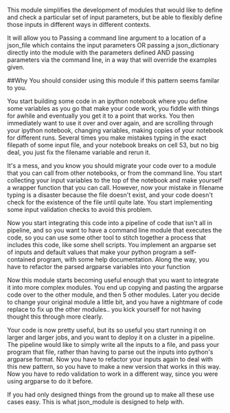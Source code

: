 This module simplifies the development of modules that would like to define and check a particular set of input parameters, but be able to flexibly define those inputs in different ways in different contexts. 

It will allow you to 
Passing a command line argument to a location of a json_file which contains the input parameters
OR passing a json_dictionary directly into the module with the parameters defined
AND passing parameters via the command line, in a way that will override the examples given.

##Why
You should consider using this module if this pattern seems familar to you.

You start building some code in an ipython notebook where you define some variables as you go that make your code work, you fiddle with things for awhile and eventually you get it to a point that works.  You then immediately want to use it over and over again, and are scrolling through your ipython notebook, changing variables, making copies of your notebook for different runs.  Several times you make mistakes typing in the exact filepath of some input file, and your notebook breaks on cell 53, but no big deal, you just fix the filename variable and rerun it. 

It's a mess, and you know you should migrate your code over to a module that you can call from other notebooks, or from the command line.  You start collecting your input variables to the top of the notebook and make yourself a wrapper function that you can call.  However, now your mistake in filename typing is a disaster because the file doesn't exist, and your code doesn't check for the existence of the file until quite late. You start implementing some input validation checks to avoid this problem.

Now you start integrating this code into a pipeline of code that isn't all in pipeline, and so you want to have a command line module that executes the code, so you can use some other tool to stitch together a process that includes this code, like some shell scripts.  You implement an argparse set of inputs and default values that make your python program a self-contained program, with some help documentation.  Along the way, you have to refactor the parsed argparse variables into your function

Now this module starts becoming useful enough that you want to integrate it into more complex modules.  You end up copying and pasting the argparse code over to the other module, and then 5 other modules.  Later you decide to change your original module a little bit, and you have a nightmare of code replace to fix up the other modules.. you kick yourself for not having thought this through more clearly.

Your code is now pretty useful, but its so useful you start running it on larger and larger jobs, and you want to deploy it on a cluster in a pipeline.  The pipeline would like to simply write all the inputs to a file, and pass your program that file, rather than having to parse out the inputs into python's argparse format.  Now you have to refactor your inputs again to deal with this new pattern, so you have to make a new version that works in this way. Now you have to redo validation to work in a different way, since you were using argparse to do it before. 

If you had only designed things from the ground up to make all these use cases easy.  This is what json_module is designed to help with.

